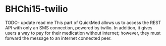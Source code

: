 # BHChi15-twilio 
TODO- update read me
This part of QuickMed allows us to access the REST API with only an SMS connection, powered by twilio. In addition, it gives users a way to pay for their medication without internet; however, they must forward the message to an internet connected peer.
